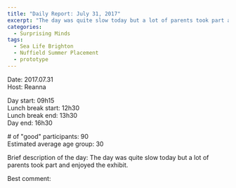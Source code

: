 ```yaml
---
title: "Daily Report: July 31, 2017"
excerpt: "The day was quite slow today but a lot of parents took part and enjoyed the exhibit. "
categories:
  - Surprising Minds
tags:
  - Sea Life Brighton
  - Nuffield Summer Placement
  - prototype
---
```


Date: 2017.07.31  
Host: Reanna  

Day start: 09h15    
Lunch break start: 12h30   
Lunch break end: 13h30  
Day end: 16h30  

\# of "good" participants: 90  
Estimated average age group: 30

Brief description of the day: The day was quite slow today but a lot of parents took part and enjoyed the exhibit. 

Best comment:
